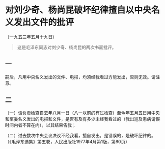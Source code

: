 #  对刘少奇、杨尚昆破坏纪律擅自以中央名义发出文件的批评  
（一九五三年五月十九日）

> 这是毛泽东同志对刘少奇、杨尚昆的两次书面批评。

##  一

嗣后，凡用中央名义发出的文件、电报，均须经我看过方能发出，否则无效。请注意。

##  二

（一）请负责检查自去年八月一日（八一以前的有过检查）至今年五月五日用中央和军委名义发出的电报和文件，是否有及有多少未经我看过的（我出巡及患病请假时间内者不算在内），以其结果告我；

（二）过去数次中央会议决议不经我看，擅自发出，是错误的，是破坏纪律的。 （《毛泽东选集》第五卷，人民出版社1977年4月第1版，第80页）

  


